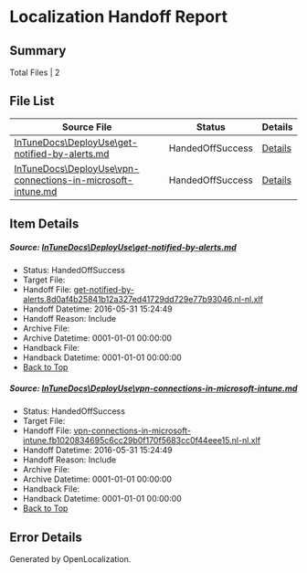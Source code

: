 # <a name='report-top'></a> Localization Handoff Report

## Summary
 Total Files | 2

## File List
 Source File | Status | Details 
 ----------- | ------ | ------- 
 [InTuneDocs\DeployUse\get-notified-by-alerts.md](https://github.com/Microsoft/IntuneDocs-pr/blob/e929a95d95b71e22d46e124f1a423af7046b0539/InTuneDocs/DeployUse/get-notified-by-alerts.md) | HandedOffSuccess | [Details](#f1dd166b7b1278003ac8785b8be07c29396dfe8c45)
 [InTuneDocs\DeployUse\vpn-connections-in-microsoft-intune.md](https://github.com/Microsoft/IntuneDocs-pr/blob/82313c19b116e1f264d7b6d8b81ef5269b288048/InTuneDocs/DeployUse/vpn-connections-in-microsoft-intune.md) | HandedOffSuccess | [Details](#d35f165e222d119d2df3ab2b5ffc99bb3fc44624253)

## Item Details
##### <a name='f1dd166b7b1278003ac8785b8be07c29396dfe8c45'></a> Source: [InTuneDocs\DeployUse\get-notified-by-alerts.md](https://github.com/Microsoft/IntuneDocs-pr/blob/e929a95d95b71e22d46e124f1a423af7046b0539/InTuneDocs/DeployUse/get-notified-by-alerts.md)
* Status: HandedOffSuccess
* Target File: 
* Handoff File: [get-notified-by-alerts.8d0af4b25841b12a327ed41729dd729e77b93046.nl-nl.xlf](https://github.com/Microsoft/EM.handoff/blob/daa0f8bcd5fe162e6807e85f11f34aaa840f5007/ol-handoff/Microsoft/IntuneDocs-pr.nl-nl/master/get-notified-by-alerts.8d0af4b25841b12a327ed41729dd729e77b93046.nl-nl.xlf)
* Handoff Datetime: 2016-05-31 15:24:49
* Handoff Reason: Include
* Archive File: 
* Archive Datetime: 0001-01-01 00:00:00
* Handback File: 
* Handback Datetime: 0001-01-01 00:00:00
* [Back to Top](#report-top)

##### <a name='d35f165e222d119d2df3ab2b5ffc99bb3fc44624253'></a> Source: [InTuneDocs\DeployUse\vpn-connections-in-microsoft-intune.md](https://github.com/Microsoft/IntuneDocs-pr/blob/82313c19b116e1f264d7b6d8b81ef5269b288048/InTuneDocs/DeployUse/vpn-connections-in-microsoft-intune.md)
* Status: HandedOffSuccess
* Target File: 
* Handoff File: [vpn-connections-in-microsoft-intune.fb1020834695c6cc29b0f170f5683cc0f44eee15.nl-nl.xlf](https://github.com/Microsoft/EM.handoff/blob/daa0f8bcd5fe162e6807e85f11f34aaa840f5007/ol-handoff/Microsoft/IntuneDocs-pr.nl-nl/master/vpn-connections-in-microsoft-intune.fb1020834695c6cc29b0f170f5683cc0f44eee15.nl-nl.xlf)
* Handoff Datetime: 2016-05-31 15:24:49
* Handoff Reason: Include
* Archive File: 
* Archive Datetime: 0001-01-01 00:00:00
* Handback File: 
* Handback Datetime: 0001-01-01 00:00:00
* [Back to Top](#report-top)


## Error Details

Generated by OpenLocalization.
